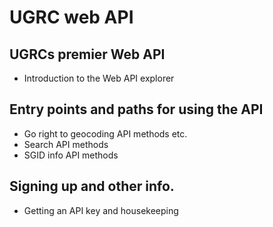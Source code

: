 # UGRC web API

## UGRCs premier Web API

- Introduction to the Web API explorer

## Entry points and paths for using the API

- Go right to geocoding API methods etc.
- Search API methods
- SGID info API methods

## Signing up and other info.

- Getting an API key and housekeeping

